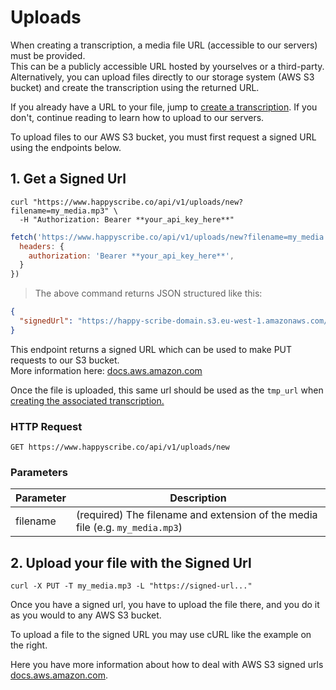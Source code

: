 # Uploads

When creating a transcription, a media file URL (accessible to our servers) must be provided.  
This can be a publicly accessible URL hosted by yourselves or a third-party. Alternatively, you can upload files directly to our storage system (AWS S3 bucket) and create the transcription using the returned URL.  

<aside class="notice">

  If you already have a URL to your file, jump to <a href="/#create-a-new-transcription">create a transcription</a>. If you don't, continue reading to learn how to upload to our servers.
  
</aside>

To upload files to our AWS S3 bucket, you must first request a signed URL using the endpoints below.  

## 1. Get a Signed Url

```shell
curl "https://www.happyscribe.co/api/v1/uploads/new?filename=my_media.mp3" \
  -H "Authorization: Bearer **your_api_key_here**"

```

```javascript
fetch('https://www.happyscribe.co/api/v1/uploads/new?filename=my_media.mp3', {
  headers: {
    authorization: 'Bearer **your_api_key_here**',
  }
})
```

> The above command returns JSON structured like this:

```json
{
  "signedUrl": "https://happy-scribe-domain.s3.eu-west-1.amazonaws.com/xxxxxx?x-amx-signature=xxxxx..."
}
```


This endpoint returns a signed URL which can be used to make PUT requests to our S3 bucket.  
More information here: [docs.aws.amazon.com](https://docs.aws.amazon.com/AmazonS3/latest/dev/PresignedUrlUploadObject.html)


Once the file is uploaded, this same url should be used as the `tmp_url` when [creating the associated transcription.](#create-a-new-transcription)

### HTTP Request

`GET https://www.happyscribe.co/api/v1/uploads/new`

### Parameters

Parameter | Description
--------- | -----------
filename | (required) The filename and extension of the media file (e.g. `my_media.mp3`)


## 2. Upload your file with the Signed Url

```shell
curl -X PUT -T my_media.mp3 -L "https://signed-url..."
```

Once you have a signed url, you have to upload the file there, and you do it as you would to any AWS S3 bucket.  

To upload a file to the signed URL you may use cURL like the example on the right.

Here you have more information about how to deal with AWS S3 signed urls [docs.aws.amazon.com](https://docs.aws.amazon.com/AmazonS3/latest/dev/PresignedUrlUploadObject.html).


